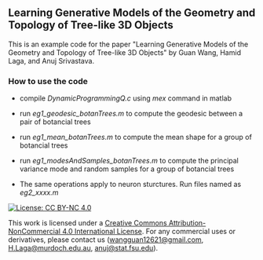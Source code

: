 ## Learning Generative Models of the Geometry and Topology of Tree-like 3D Objects
This is an example code for the paper "Learning Generative Models of the Geometry and Topology of Tree-like 3D Objects" by Guan Wang, Hamid Laga, and Anuj Srivastava.


### How to use the code

- compile *DynamicProgrammingQ.c* using *mex* command in matlab
- run *eg1_geodesic_botanTrees.m* to compute the geodesic between a pair of botancial trees
- run *eg1_mean_botanTrees.m* to compute the mean shape for a group of botancial trees
- run *eg1_modesAndSamples_botanTrees.m* to compute the principal variance mode and random samples for a group of botancial trees

- The same operations apply to neuron sturctures. Run files named as *eg2_xxxx.m*


[![License: CC BY-NC 4.0](https://img.shields.io/badge/License-CC%20BY--NC%204.0-lightgrey.svg)](https://creativecommons.org/licenses/by-nc/4.0/)

This work is licensed under a [Creative Commons Attribution-NonCommercial 4.0 International License](http://creativecommons.org/licenses/by-nc/4.0/). For any commercial uses or derivatives, please contact us (wangguan12621@gmail.com, H.Laga@murdoch.edu.au, anuj@stat.fsu.edu).
